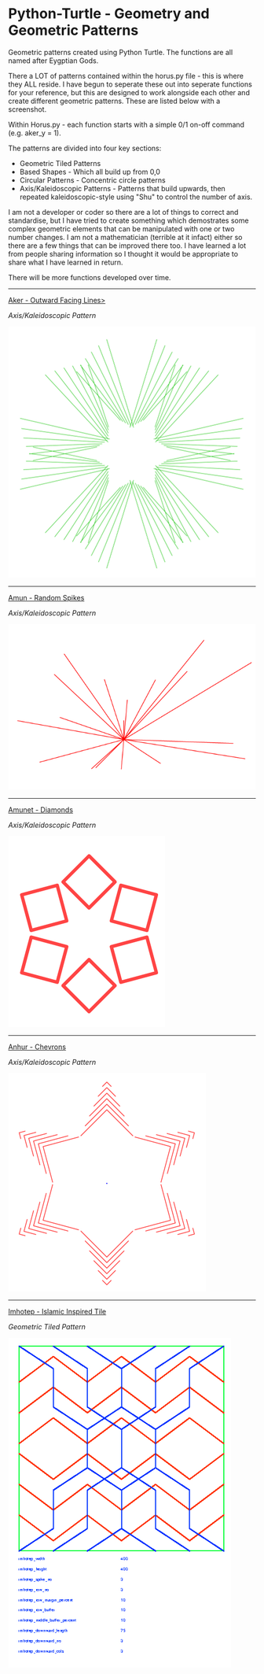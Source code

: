 # Python-Turtle - Geometry and Geometric Patterns

Geometric patterns created using Python Turtle. The functions are all named after Eygptian Gods.

There a LOT of patterns contained within the horus.py file - this is where they ALL reside. I have begun to seperate these out into seperate functions for your reference, but this are designed to work alongside each other and create different geometric patterns. These are listed below with a screenshot.

Within Horus.py - each function starts with a simple 0/1 on-off command (e.g. aker_y = 1).

The patterns are divided into four key sections:

 - Geometric Tiled Patterns
 - Based Shapes - Which all build up from 0,0
 - Circular Patterns - Concentric circle patterns
 - Axis/Kaleidoscopic Patterns - Patterns that build upwards, then repeated kaleidoscopic-style using "Shu" to control the number of axis. 

I am not a developer or coder so there are a lot of things to correct and standardise, but I have tried to create something which demostrates some complex geometric elements that can be manipulated with one or two number changes. I am not a mathematician (terrible at it infact) either so there are a few things that can be improved there too. I have learned a lot from people sharing information so I thought it would be appropriate to share what I have learned in return.

There will be more functions developed over time.

<hr>

<a href="https://github.com/osiris77/Python-Turtle---Geometry/blob/master/aker.py">Aker - Outward Facing Lines></a>

<i>Axis/Kaleidoscopic Pattern</i>

<img src="https://raw.githubusercontent.com/osiris77/Python-Turtle---Geometry/master/screenshots/aker.png">

<hr>

<a href="https://github.com/osiris77/Python-Turtle---Geometry/blob/master/amun.py">Amun - Random Spikes</a>

<i>Axis/Kaleidoscopic Pattern</i>

<img src="https://raw.githubusercontent.com/osiris77/Python-Turtle---Geometry/master/screenshots/amun.png">

<hr>

<a href="https://github.com/osiris77/Python-Turtle---Geometry/blob/master/amunet.py">Amunet - Diamonds</a>

<i>Axis/Kaleidoscopic Pattern</i>

<img src="https://raw.githubusercontent.com/osiris77/Python-Turtle---Geometry/master/screenshots/amunet.png">

<hr>

<a href="https://github.com/osiris77/Python-Turtle---Geometry/blob/master/anhur.py">Anhur - Chevrons</a>

<i>Axis/Kaleidoscopic Pattern</i>

<img src="https://github.com/osiris77/Python-Turtle---Geometry/blob/master/screenshots/anhur.png">

<hr>

<a href="https://github.com/osiris77/Python-Turtle---Geometry/blob/master/imhotep.py">Imhotep - Islamic Inspired Tile</a>

<i>Geometric Tiled Pattern</i>

<img src="https://raw.githubusercontent.com/osiris77/Python-Turtle---Geometry/master/screenshots/imhotep.jpg">







